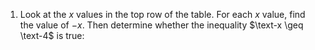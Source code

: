 1. Look at the $x$ values in the top row of the table. For each $x$ value, find the value of $-x$. Then determine whether the inequality $\text-x \geq \text-4$ is true:
<div><div snow-qm-task collection="inequalities" task="q19"></div></div>
